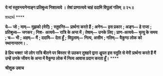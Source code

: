 **ये मां स्तुवन्त्यनेनाङ्ग प्रतिबुध्य निशात्यये ।** **तेषां प्राणात्यये चाहं ददामि विपुलां गतिम् ॥ २५॥** 

शब्दार्थ **** 

**ये—** **जो** **; माम्—** **मुझको (मेरी)** **; स्तुवन्ति—** **प्रार्थना करते हैं** **; अनेन—** **इस प्रकार** **; अङ्ग—** **हे राजा** **; प्रतिबुध्य—** **जगकर** **; निश-** **अत्यये—** **रात्रि के अन्त में** **; तेषाम्—** **उनके लिए** **; प्राण-अत्यये—** **मृत्यु के समय** **; च—** **भी** **; अहम्—** **मैं** **; ददामि—** **देता हूँ** **;** **विपुलाम्—** **नित्य, असीम** **; गतिम्—** **वैकुण्ठ लोक को स्थानान्तरण।** **.** 

**हे प्रिय भक्त! जो लोग रात्रि बीतने पर बिस्तर से उठकर तुश्हारे द्वारा अॢपत इस स्तुति से मेरी** **प्रार्थना करते हैं मैं उन्हें उनके जीवन के अन्त में वैकुण्ठ लोक में नित्य आवास प्रदान करता हूँ।** **** 

**श्रीशुक उवाच** 